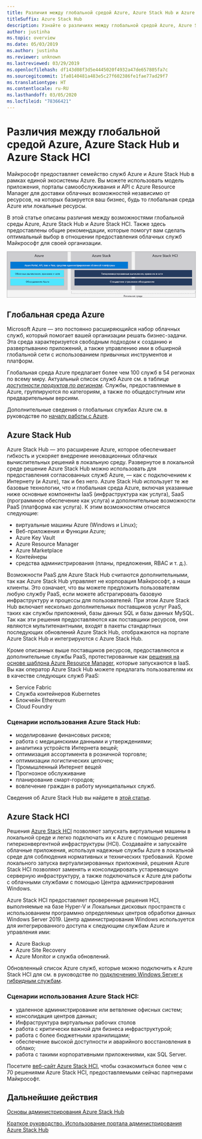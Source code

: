 ```yaml
---
title: Различия между глобальной средой Azure, Azure Stack Hub и Azure Stack HCI
titleSuffix: Azure Stack Hub
description: Узнайте о различиях между глобальной средой Azure, Azure Stack Hub и Azure Stack HCI.
author: justinha
ms.topic: overview
ms.date: 05/03/2019
ms.author: justinha
ms.reviewer: unknown
ms.lastreviewed: 03/29/2019
ms.openlocfilehash: df143d08f3d5e4445020f4932a47de657805fa7c
ms.sourcegitcommit: 1fa0140481a483e5c27f602386fe1fae77ad29f7
ms.translationtype: HT
ms.contentlocale: ru-RU
ms.lasthandoff: 03/05/2020
ms.locfileid: "78366421"
---
```

# <a name="differences-between-global-azure-azure-stack-hub-and-azure-stack-hci"></a>Различия между глобальной средой Azure, Azure Stack Hub и Azure Stack HCI

Майкрософт предоставляет семейство служб Azure и Azure Stack Hub в рамках единой экосистемы Azure. Вы можете использовать модель приложения, порталы самообслуживания и API с Azure Resource Manager для доставки облачных возможностей независимо от ресурсов, на которых базируется ваш бизнес, будь то глобальная среда Azure или локальные ресурсы.

В этой статье описаны различия между возможностями глобальной среды Azure, Azure Stack Hub и Azure Stack HCI. Также здесь предоставлены общие рекомендации, которые помогут вам сделать оптимальный выбор в отношении предоставления облачных служб Майкрософт для своей организации.

![Обзор экосистемы Azure](./media/compare-azure-azure-stack/azure-family.png)

## <a name="global-azure"></a>Глобальная среда Azure

Microsoft Azure — это постоянно расширяющийся набор облачных служб, который помогает вашей организации решать бизнес-задачи. Эта среда характеризуется свободным подходом к созданию и развертыванию приложений, а также управлению ими в обширной глобальной сети с использованием привычных инструментов и платформ.

Глобальная среда Azure предлагает более чем 100 служб в 54 регионах по всему миру. Актуальный список служб Azure см. в таблице [*доступности продуктов по регионам*](https://azure.microsoft.com/regions/services). Службы, предоставляемые в Azure, группируются по категориям, а также по общедоступным или предварительным версиям.

Дополнительные сведения о глобальных службах Azure см. в руководстве по [началу работы с Azure](https://docs.microsoft.com/azure/?pivot=get-started&panel=get-started1).

## <a name="azure-stack-hub"></a>Azure Stack Hub

Azure Stack Hub — это расширение Azure, которое обеспечивает гибкость и ускоряет внедрение инновационных облачных вычислительных решений в локальную среду. Развернутое в локальной среде решение Azure Stack Hub можно использовать для предоставления согласованных служб Azure, — как с подключением к Интернету (и Azure), так и без него. Azure Stack Hub использует те же базовые технологии, что и глобальная среда Azure, включая указанные ниже основные компоненты IaaS (инфраструктура как услуга), SaaS (программное обеспечение как услуга) и дополнительные возможности PaaS (платформа как услуга). К этим возможностям относятся следующие:

- виртуальные машины Azure (Windows и Linux);
- Веб-приложения и Функции Azure;
- Azure Key Vault
- Azure Resource Manager
- Azure Marketplace
- Контейнеры
- средства администрирования (планы, предложения, RBAC и т. д.).

Возможности PaaS для Azure Stack Hub считаются дополнительными, так как Azure Stack Hub управляет не корпорация Майкрософт, а наши клиенты. Это означает, что вы можете предложить пользователям любую службу PaaS, если можете абстрагировать базовую инфраструктуру и процессы для пользователей. При этом Azure Stack Hub включает несколько дополнительных поставщиков услуг PaaS, таких как службы приложений, базы данных SQL и базы данных MySQL. Так как эти решения предоставляются как поставщики ресурсов, они являются мультитенантными, входят в пакеты стандартных последующих обновлений Azure Stack Hub, отображаются на портале Azure Stack Hub и интегрируются с Azure Stack Hub.

Кроме описанных выше поставщиков ресурсов, предоставляются и дополнительные службы PaaS, протестированные как [решения на основе шаблона Azure Resource Manager](https://github.com/Azure/AzureStack-QuickStart-Templates), которые запускаются в IaaS. Вы как оператор Azure Stack Hub можете предлагать пользователям их в качестве следующих служб PaaS:

- Service Fabric
- Служба контейнеров Kubernetes
- Блокчейн Ethereum
- Cloud Foundry

### <a name="example-use-cases-for-azure-stack-hub"></a>Сценарии использования Azure Stack Hub:

- моделирование финансовых рисков;
- работа с медицинскими данными и утверждениями;
- аналитика устройств Интернета вещей;
- оптимизация ассортимента в розничной торговле;
- оптимизации логистических цепочек;
- Промышленный Интернет вещей
- Прогнозное обслуживание
- планирование смарт-городов;
- вовлечение граждан в работу муниципальных служб.

Сведения об Azure Stack Hub вы найдете в [этой статье](azure-stack-overview.md).

## <a name="azure-stack-hci"></a>Azure Stack HCI

Решения [Azure Stack HCI](../hci/overview.md) позволяют запускать виртуальные машины в локальной среде и легко подключать их к Azure с помощью решения гиперконвергентной инфраструктуры (HCI). Создавайте и запускайте облачные приложения, используя надежные службы Azure в локальной среде для соблюдения нормативных и технических требований. Кроме локального запуска виртуализированных приложений, решения Azure Stack HCI позволяют заменять и консолидировать устаревающую серверную инфраструктуру, а также подключаться к Azure для работы с облачными службами с помощью Центра администрирования Windows.

Azure Stack HCI предоставляет проверенные решения HCI, выполняемые на базе Hyper-V и Локальных дисковых пространств с использованием программно определяемых центров обработки данных Windows Server 2019. Центр администрирования Windows используется для интегрированного доступа к следующим службам Azure и управления ими:

- Azure Backup
- Azure Site Recovery
- Azure Monitor и служба обновлений.

Обновленный список Azure служб, которые можно подключить к Azure Stack HCI для см. в руководстве по [подключению Windows Server к гибридным службам](https://docs.microsoft.com/windows-server/azure-hybrid-services/index).

### <a name="example-use-cases-for-azure-stack-hci"></a>Сценарии использования Azure Stack HCI:

- удаленное администрирование или ветвление офисных систем;
- консолидация центров данных;
- Инфраструктура виртуальных рабочих столов
- работа с критически важной для бизнеса инфраструктурой;
- работа с более бюджетными хранилищами;
- обеспечение высокой доступности и аварийного восстановления в облако;
- работа с такими корпоративными приложениями, как SQL Server.

Посетите [веб-сайт Azure Stack HCI](https://azure.microsoft.com/overview/azure-stack/hci/), чтобы ознакомиться более чем с 70 решениями Azure Stack HCI, предоставляемыми сейчас партнерами Майкрософт.

## <a name="next-steps"></a>Дальнейшие действия

[Основы администрирования Azure Stack Hub](azure-stack-manage-basics.md)

[Краткое руководство. Использование портала администрирования Azure Stack Hub](azure-stack-manage-portals.md)
